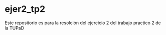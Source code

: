 # ejer2_tp2
Este repositorio es para la resolción del ejercicio 2 del trabajo practico 2 de la TUPaD
